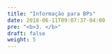 ```yaml
---
title: "Informação para BPs"
date: 2018-06-11T09:07:37-04:00
pre: "<b>3. </b>"
draft: false
weight: 5
---
```


